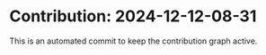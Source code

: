 # Contribution: 2024-12-12-08-31
This is an automated commit to keep the contribution graph active.
